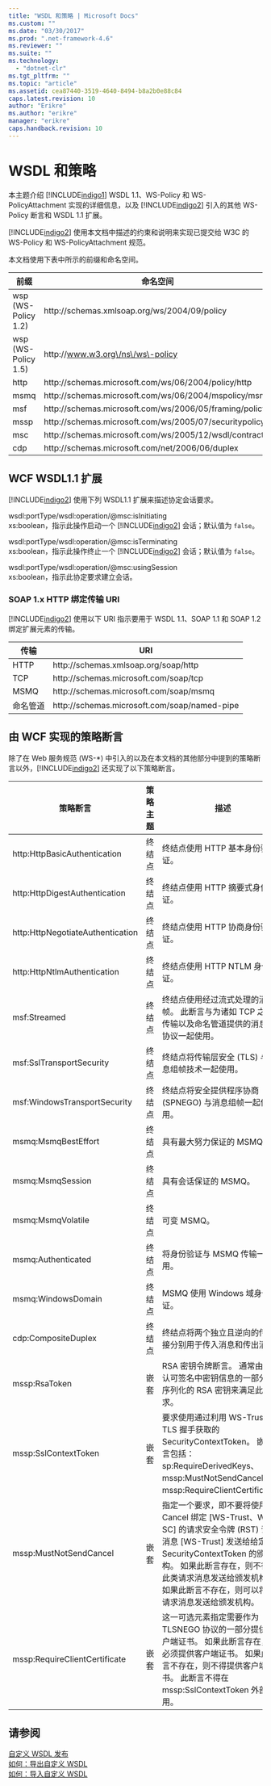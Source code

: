 ```yaml
---
title: "WSDL 和策略 | Microsoft Docs"
ms.custom: ""
ms.date: "03/30/2017"
ms.prod: ".net-framework-4.6"
ms.reviewer: ""
ms.suite: ""
ms.technology: 
  - "dotnet-clr"
ms.tgt_pltfrm: ""
ms.topic: "article"
ms.assetid: cea87440-3519-4640-8494-b8a2b0e88c84
caps.latest.revision: 10
author: "Erikre"
ms.author: "erikre"
manager: "erikre"
caps.handback.revision: 10
---
```

# WSDL 和策略
本主题介绍 [!INCLUDE[indigo1](../../../../includes/indigo1-md.md)] WSDL 1.1、WS\-Policy 和 WS\-PolicyAttachment 实现的详细信息，以及 [!INCLUDE[indigo2](../../../../includes/indigo2-md.md)] 引入的其他 WS\-Policy 断言和 WSDL 1.1 扩展。  
  
 [!INCLUDE[indigo2](../../../../includes/indigo2-md.md)] 使用本文档中描述的约束和说明来实现已提交给 W3C 的 WS\-Policy 和 WS\-PolicyAttachment 规范。  
  
 本文档使用下表中所示的前缀和命名空间。  
  
|前缀|命名空间|  
|--------|----------|  
|wsp \(WS\-Policy 1.2\)|http:\/\/schemas.xmlsoap.org\/ws\/2004\/09\/policy|  
|wsp \(WS\-Policy 1.5\)|http:\/\/www.w3.org\/ns\/ws\-policy|  
|http|http:\/\/schemas.microsoft.com\/ws\/06\/2004\/policy\/http|  
|msmq|http:\/\/schemas.microsoft.com\/ws\/06\/2004\/mspolicy\/msmq|  
|msf|http:\/\/schemas.microsoft.com\/ws\/2006\/05\/framing\/policy|  
|mssp|http:\/\/schemas.microsoft.com\/ws\/2005\/07\/securitypolicy|  
|msc|http:\/\/schemas.microsoft.com\/ws\/2005\/12\/wsdl\/contract|  
|cdp|http:\/\/schemas.microsoft.com\/net\/2006\/06\/duplex|  
  
## WCF WSDL1.1 扩展  
 [!INCLUDE[indigo2](../../../../includes/indigo2-md.md)] 使用下列 WSDL1.1 扩展来描述协定会话要求。  
  
 wsdl:portType\/wsdl:operation\/@msc:isInitiating  
 xs:boolean，指示此操作启动一个 [!INCLUDE[indigo2](../../../../includes/indigo2-md.md)] 会话；默认值为 `false`。  
  
 wsdl:portType\/wsdl:operation\/@msc:isTerminating  
 xs:boolean，指示此操作终止一个 [!INCLUDE[indigo2](../../../../includes/indigo2-md.md)] 会话；默认值为 `false`。  
  
 wsdl:portType\/wsdl:operation\/@msc:usingSession  
 xs:boolean，指示此协定要求建立会话。  
  
### SOAP 1.x HTTP 绑定传输 URI  
 [!INCLUDE[indigo2](../../../../includes/indigo2-md.md)] 使用以下 URI 指示要用于 WSDL 1.1、SOAP 1.1 和 SOAP 1.2 绑定扩展元素的传输。  
  
|传输|URI|  
|--------|---------|  
|HTTP|http:\/\/schemas.xmlsoap.org\/soap\/http|  
|TCP|http:\/\/schemas.microsoft.com\/soap\/tcp|  
|MSMQ|http:\/\/schemas.microsoft.com\/soap\/msmq|  
|命名管道|http:\/\/schemas.microsoft.com\/soap\/named\-pipe|  
  
## 由 WCF 实现的策略断言  
 除了在 Web 服务规范 \(WS\-\*\) 中引入的以及在本文档的其他部分中提到的策略断言以外，[!INCLUDE[indigo2](../../../../includes/indigo2-md.md)] 还实现了以下策略断言。  
  
|策略断言|策略主题|描述|  
|----------|----------|--------|  
|http:HttpBasicAuthentication|终结点|终结点使用 HTTP 基本身份验证。|  
|http:HttpDigestAuthentication|终结点|终结点使用 HTTP 摘要式身份验证。|  
|http:HttpNegotiateAuthentication|终结点|终结点使用 HTTP 协商身份验证。|  
|http:HttpNtlmAuthentication|终结点|终结点使用 HTTP NTLM 身份验证。|  
|msf:Streamed|终结点|终结点使用经过流式处理的消息组帧。  此断言与为诸如 TCP 之类的传输以及命名管道提供的消息组帧协议一起使用。|  
|msf:SslTransportSecurity|终结点|终结点将传输层安全 \(TLS\) 与消息组帧技术一起使用。|  
|msf:WindowsTransportSecurity|终结点|终结点将安全提供程序协商 \(SPNEGO\) 与消息组帧一起使用。|  
|msmq:MsmqBestEffort|终结点|具有最大努力保证的 MSMQ。|  
|msmq:MsmqSession|终结点|具有会话保证的 MSMQ。|  
|msmq:MsmqVolatile|终结点|可变 MSMQ。|  
|msmq:Authenticated|终结点|将身份验证与 MSMQ 传输一起使用。|  
|msmq:WindowsDomain|终结点|MSMQ 使用 Windows 域身份验证。|  
|cdp:CompositeDuplex|终结点|终结点将两个独立且逆向的传输连接分别用于传入消息和传出消息。|  
|mssp:RsaToken|嵌套|RSA 密钥令牌断言。  通常由作为认可签名中密钥信息的一部分直接序列化的 RSA 密钥来满足此要求。|  
|mssp:SslContextToken|嵌套|要求使用通过利用 WS\-Trust 的 TLS 握手获取的 SecurityContextToken。  嵌套断言包括：sp:RequireDerivedKeys、mssp:MustNotSendCancel、mssp:RequireClientCertificate。|  
|mssp:MustNotSendCancel|嵌套|指定一个要求，即不要将使用 Cancel 绑定 \[WS\-Trust、WS\-SC\] 的请求安全令牌 \(RST\) 请求消息 \[WS\-Trust\] 发送给给定 SecurityContextToken 的颁发机构。  如果此断言存在，则不得将此类请求消息发送给颁发机构。  如果此断言不存在，则可以将此类请求消息发送给颁发机构。|  
|mssp:RequireClientCertificate|嵌套|这一可选元素指定需要作为 TLSNEGO 协议的一部分提供的客户端证书。  如果此断言存在，则必须提供客户端证书。  如果此断言不存在，则不得提供客户端证书。  此断言不得在 mssp:SslContextToken 外部使用。|  
  
## 请参阅  
 [自定义 WSDL 发布](../../../../docs/framework/wcf/samples/custom-wsdl-publication.md)   
 [如何：导出自定义 WSDL](../../../../docs/framework/wcf/extending/how-to-export-custom-wsdl.md)   
 [如何：导入自定义 WSDL](../../../../docs/framework/wcf/extending/how-to-import-custom-wsdl.md)